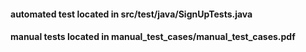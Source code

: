 #### automated test located in src/test/java/SignUpTests.java
#### manual tests located in manual_test_cases/manual_test_cases.pdf